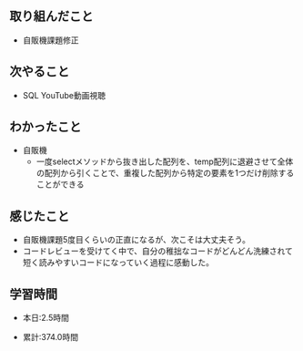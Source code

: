 ## 取り組んだこと
- 自販機課題修正


## 次やること
- SQL YouTube動画視聴

## わかったこと
- 自販機
    - 一度selectメソッドから抜き出した配列を、temp配列に退避させて全体の配列から引くことで、重複した配列から特定の要素を1つだけ削除することができる

## 感じたこと
- 自販機課題5度目くらいの正直になるが、次こそは大丈夫そう。
- コードレビューを受けてく中で、自分の稚拙なコードがどんどん洗練されて短く読みやすいコードになっていく過程に感動した。


## 学習時間
- 本日:2.5時間

- 累計:374.0時間
